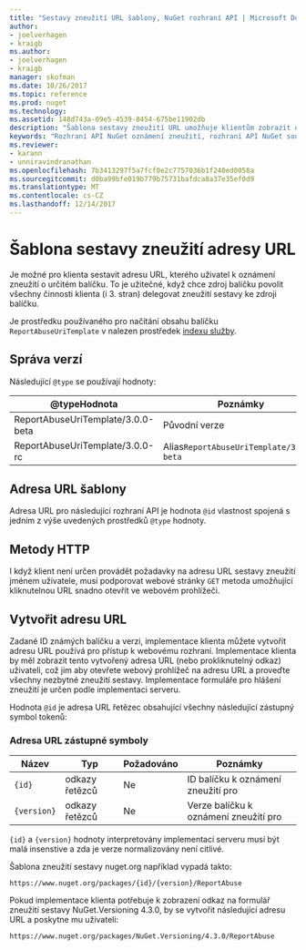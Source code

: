 ```yaml
---
title: "Sestavy zneužití URL šablony, NuGet rozhraní API | Microsoft Docs"
author:
- joelverhagen
- kraigb
ms.author:
- joelverhagen
- kraigb
manager: skofman
ms.date: 10/26/2017
ms.topic: reference
ms.prod: nuget
ms.technology: 
ms.assetid: 148d743a-09e5-4539-8454-675be11902db
description: "Šablona sestavy zneužití URL umožňuje klientům zobrazit odkaz v jejich uživatelského rozhraní."
keywords: "Rozhraní API NuGet oznámení zneužití, rozhraní API NuGet souboru předpisy, šablona adresy URL sestavy NuGet.org"
ms.reviewer:
- karann
- unniravindranathan
ms.openlocfilehash: 7b3413297f5a7fcf0e2c7757036b1f240ed0058a
ms.sourcegitcommit: d0ba99bfe019b779b75731bafdca8a37e35ef0d9
ms.translationtype: MT
ms.contentlocale: cs-CZ
ms.lasthandoff: 12/14/2017
---
```

# <a name="report-abuse-url-template"></a>Šablona sestavy zneužití adresy URL

Je možné pro klienta sestavit adresu URL, kterého uživatel k oznámení zneužití o určitém balíčku. To je užitečné, když chce zdroj balíčku povolit všechny činnosti klienta (i 3. stran) delegovat zneužití sestavy ke zdroji balíčku.

Je prostředku používaného pro načítání obsahu balíčku `ReportAbuseUriTemplate` v nalezen prostředek [indexu služby](service-index.md).

## <a name="versioning"></a>Správa verzí

Následující `@type` se používají hodnoty:

@typeHodnota                       | Poznámky
--------------------------------- | -----
ReportAbuseUriTemplate/3.0.0-beta | Původní verze
ReportAbuseUriTemplate/3.0.0-rc   | Alias`ReportAbuseUriTemplate/3.0.0-beta`

## <a name="url-template"></a>Adresa URL šablony

Adresa URL pro následující rozhraní API je hodnota `@id` vlastnost spojená s jedním z výše uvedených prostředků `@type` hodnoty.

## <a name="http-methods"></a>Metody HTTP

I když klient není určen provádět požadavky na adresu URL sestavy zneužití jménem uživatele, musí podporovat webové stránky `GET` metoda umožňující kliknutelnou URL snadno otevřít ve webovém prohlížeči.

## <a name="construct-the-url"></a>Vytvořit adresu URL

Zadané ID známých balíčku a verzi, implementace klienta můžete vytvořit adresu URL používá pro přístup k webovému rozhraní. Implementace klienta by měl zobrazit tento vytvořený adresa URL (nebo prokliknutelný odkaz) uživateli, což jim aby otevřete webový prohlížeč na adresu URL a proveďte všechny nezbytné zneužití sestavy. Implementace formuláře pro hlášení zneužití je určen podle implementaci serveru.

Hodnota `@id` je adresa URL řetězec obsahující všechny následující zástupný symbol tokenů:

### <a name="url-placeholders"></a>Adresa URL zástupné symboly

Název        | Typ    | Požadováno | Poznámky
----------- | ------- | -------- | -----
`{id}`      | odkazy řetězců  | Ne       | ID balíčku k oznámení zneužití pro
`{version}` | odkazy řetězců  | Ne       | Verze balíčku k oznámení zneužití pro

`{id}` a `{version}` hodnoty interpretovány implementací serveru musí být malá insenstive a zda je verze normalizovány není citlivé.

Šablona zneužití sestavy nuget.org například vypadá takto:

```
https://www.nuget.org/packages/{id}/{version}/ReportAbuse
```

Pokud implementace klienta potřebuje k zobrazení odkaz na formulář zneužití sestavy NuGet.Versioning 4.3.0, by se vytvořit následující adresu URL a poskytne mu uživateli:

```
https://www.nuget.org/packages/NuGet.Versioning/4.3.0/ReportAbuse
```